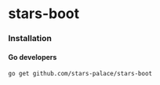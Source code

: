 # stars-boot

### Installation
#### Go developers
```
go get github.com/stars-palace/stars-boot
```
